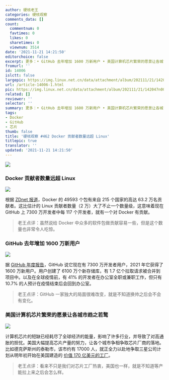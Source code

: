 ```yaml
---
author: 硬核老王
categories: 硬核观察
comments_data: []
count:
  commentnum: 0
  favtimes: 0
  likes: 0
  sharetimes: 0
  viewnum: 3514
date: '2021-11-21 14:21:50'
editorchoice: false
excerpt: 更多：• GitHub 去年增加 1600 万新用户 • 美国计算机芯片繁荣的愿景让各城市趋之若鹜
fromurl: ''
id: 14006
islctt: false
largepic: https://img.linux.net.cn/data/attachment/album/202111/21/142047n001ftuggtgqo0rf.jpg
url: /article-14006-1.html
pic: https://img.linux.net.cn/data/attachment/album/202111/21/142047n001ftuggtgqo0rf.jpg.thumb.jpg
related: []
reviewer: ''
selector: ''
summary: 更多：• GitHub 去年增加 1600 万新用户 • 美国计算机芯片繁荣的愿景让各城市趋之若鹜
tags:
- Docker
- GitHub
- 芯片
thumb: false
title: '硬核观察 #462 Docker 贡献者数量远超 Linux'
titlepic: true
translator: ''
updated: '2021-11-21 14:21:50'
---
```


![](https://img.linux.net.cn/data/attachment/album/202111/21/142047n001ftuggtgqo0rf.jpg)


### Docker 贡献者数量远超 Linux


![](https://img.linux.net.cn/data/attachment/album/202111/21/142104qfa10zxr1rl1a8af.jpg)


根据 [ZDnet 报道](https://www.zdnet.com/article/remote-work-developers-arent-planning-to-go-back-to-the-office/)，Docker 的 49593 个包有来自 215 个国家的高达 63.2 万名贡献者。这比估计的 Linux 贡献者数量（2 万）大了不止一个数量级，这意味着现在 GitHub 上 7300 万开发者中每 117 个开发者，就有一个对 Docker 有贡献。



> 
> 老王点评：虽然说给 Docker 中众多的软件包做贡献容易一些，但是这个数量也非常令人吃惊。
> 
> 
> 


### GitHub 去年增加 1600 万新用户


![](https://img.linux.net.cn/data/attachment/album/202111/21/142126xcncgu5ho2n4n3uo.jpg)


据 [GitHub 年度报告](https://octoverse.github.com/)，GitHub 说它现在有 7300 万开发者用户，2021 年它获得了 1600 万新用户。用户创建了 6100 万个新存储库，有 1.7 亿个拉取请求被合并到项目中。以及在全球疫情前，有 41% 的开发者在办公室全职或兼职工作，但只有 10.7% 的人预计在疫情结束后会回到办公室。



> 
> 老王点评：GitHub 一家独大的局面很难改变，就是不知道换帅之后会不会有变化。
> 
> 
> 


### 美国计算机芯片繁荣的愿景让各城市趋之若鹜


![](https://img.linux.net.cn/data/attachment/album/202111/21/142138xr11k295p2k5fz5x.jpg)


计算机芯片的短缺已经耗尽了全球经济的能量，影响了许多行业，并导致了对高通胀的担忧。美国大幅提高芯片产量的努力，让各个城市争相争取芯片厂商的落地。比如德克萨斯州的泰勒市，该市约有 17000 人，就正全力以赴地争取三星公司计划从明年初开始在美国建造的 [价值 170 亿美元的工厂](https://www.nytimes.com/2021/11/17/technology/samsung-semiconductor-chip-production.html)。



> 
> 老王点评：看来不只是我们对芯片工厂热衷，美国也一样，就是不知道等产能拉上来之后会怎么样。
> 
> 
>